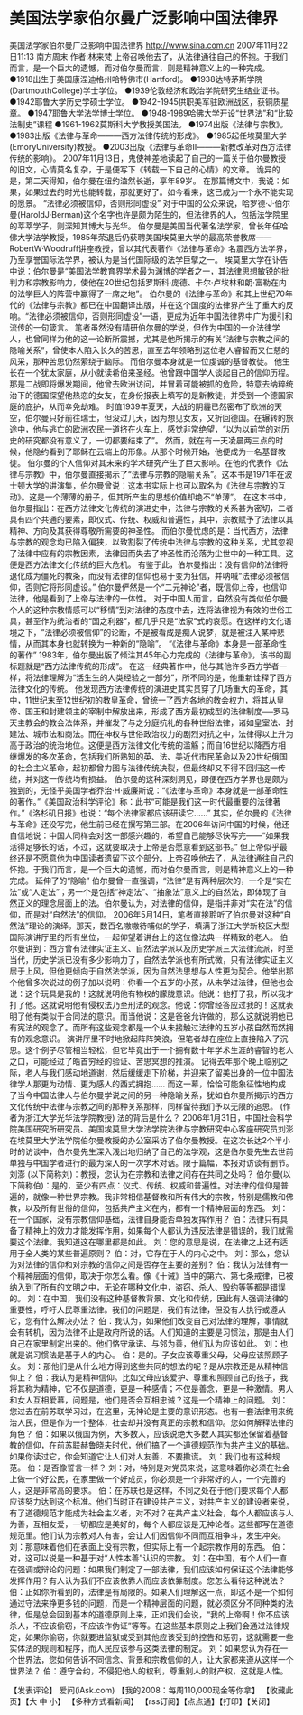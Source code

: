 # 美国法学家伯尔曼广泛影响中国法律界

美国法学家伯尔曼广泛影响中国法律界
http://www.sina.com.cn 2007年11月22日11:13 南方周末
作者:林来梵
上帝召唤他去了，从法律通往自己的怀抱。于我们而言，是一个巨大的遗憾，而对伯尔曼而言，则是精神意义上的一种完成。
●1918出生于美国康涅迪格州哈特佛市(Hartford)。
●1938达特茅斯学院(DartmouthCollege)学士学位。
●1939伦敦经济和政治学院研究生结业证书。
●1942耶鲁大学历史学硕士学位。
●1942-1945供职美军驻欧洲战区，获铜质星章。
●1947耶鲁大学法学博士学位。
●1948-1989哈佛大学开设“世界法”和“比较法制史”课程
●1961-1962莫斯科大学教授美国法。
●1974出版《法律与宗教》。
●1983出版《法律与革命———西方法律传统的形成》。
●1985起任埃莫里大学(EmoryUniversity)教授。
●2003出版《法律与革命Ⅱ———新教改革对西方法律传统的影响》。
2007年11月13日，鬼使神差地读起了自己的一篇关于伯尔曼教授的旧文，心情莫名复杂，于是便写下《转载一下自己的心情》的文章。
诡异的是，第二天得知，伯尔曼在纽约溘然长逝，享年89岁。
在那篇博文中，我说：如果，如果过去的时光也能转载，那就更好了。如今看来，这已成为一个永不能实现的愿景。
“法律必须被信仰，否则形同虚设”
对于中国的公众来说，哈罗德·J·伯尔曼(HaroldJ·Berman)这个名字也许是颇为陌生的，但法律界的人，包括法学院里的莘莘学子，则深知其博大与光华。
伯尔曼是美国当代著名法学家，曾长年任哈佛大学法学教授，1985年荣退后仍获聘美国埃莫里大学的最高荣誉教席——RobertW·Woodruff讲座教授，曾以其代表著作《法律与革命》名震西方法学界，乃至享誉国际法学界，被认为是当代国际级的法学巨擘之一。
埃莫里大学在讣告中说：伯尔曼是“美国法学教育界学术最为渊博的学者之一，其法律思想敏锐的批判力和宗教影响力，使他在20世纪包括罗斯科·庞德、卡尔·卢埃林和朗·富勒在内的法学巨人的阵营中赢得了一席之地”。
伯尔曼的《法律与革命》和其上世纪70年代的《法律与宗教》都已在中国翻译出版，并在这个国度的法律界产生了重大的反响。“法律必须被信仰，否则形同虚设”一语，更成为近年中国法律界中广为援引和流传的一句箴言。
笔者虽然没有精研伯尔曼的学说，但作为中国的一介法律学人，也曾同样为他的这一论断所震撼，尤其是他所揭示的有关“法律与宗教之间的隐喻关系”，曾使本人陷入长久的苦思，直至去年领略到这位老人睿智而又仁慈的风采，那种苦思仍然萦绕于脑际。
而伯尔曼本身就是一位虔诚的基督教徒。
他生长在一个犹太家庭，从小就读希伯来圣经。他曾跟中国学人谈起自己的信仰历程。那是二战即将爆发期间，他曾去欧洲访问，并冒着可能被抓的危险，特意去纳粹统治下的德国探望他热恋的女友，在身份报表上填写的是新教徒，并受到一个德国家庭的庇护，从而幸免劫难。
时值1939年夏天，大战的阴霾已然密布了欧洲的天空，伯尔曼只好前往瑞士，但没过几天，因为想见女友，又折回德国。在辗转的旅途中，他与逃亡的欧洲农民一道挤在火车上，感觉非常绝望，“以为以前学的对历史的研究都没有意义了，一切都要结束了”。
然而，就在有一天凌晨两三点的时候，他隐约看到了耶稣在云端上的形象。从那个时候开始，他便成为一名基督教徒。
伯尔曼的个人信仰对其未来的学术研究产生了巨大影响。在他的代表作《法律与宗教》中，伯尔曼直接揭示了“法律与宗教的隐喻关系”。这本书是1971年在波士顿大学的讲演集，伯尔曼曾说：这本书实际上也可以取名为《法律与宗教的互动》。这是一个薄薄的册子，但其所产生的思想价值却绝不“单薄”。
在这本书中，伯尔曼指出：在西方法律文化传统的演进史中，法律与宗教的关系甚为密切，二者具有四个共通的要素，即仪式、传统、权威和普遍性，其中，宗教赋予了法律以其精神、方向及其获得尊敬所需要的神圣性。
而伯尔曼忧虑的是：当代西方，法律与宗教的观念均已陷入偏狭，以致割裂了传统中法律与宗教的这种关系，尤其忽视了法律中应有的宗教因素，法律因而失去了神圣性而沦落为尘世中的一种工具。这便是西方法律文化传统的巨大危机。
有鉴于此，伯尔曼指出：没有信仰的法律将退化成为僵死的教条，而没有法律的信仰也易于变为狂信，并呐喊“法律必须被信仰，否则它将形同虚设。”
伯尔曼俨然是一个“二元神论”者，既信仰上帝，也信仰法律，他是看到了上帝与法律的一体性。
对于中国人而言，自然没有类似伯尔曼个人的这种宗教情感可以“移情”到对法律的态度中去，连将法律视为有效的世俗工具，甚至作为统治者的“国之利器”，都几乎只是“法家”式的哀愿。在这样的文化语境之下，“法律必须被信仰”的论断，不是被看成是痴人说梦，就是被注入某种悲情，从而其本身也就转换为一种新的“隐喻”。
“《法律与革命》本身是一部革命性的著作”
1983年，伯尔曼出版了倾注其45年心力完成的《法律与革命》，该书的副标题就是“西方法律传统的形成”。
在这一经典著作中，他与其他许多西方学者一样，将法律理解为“活生生的人类经验之一部分”，所不同的是，他重新诠释了西方法律文化的传统。
他发现西方法律传统的演进史其实贯穿了几场重大的革命，其中，11世纪末至12世纪初的教皇革命，曾统一了西方各地的教会权力，将其从皇帝、国王和封建领主的宰制中解放出来，形成了西方最初成型的法律制度──罗马天主教会的教会法体系，并催发了与之分庭抗礼的各种世俗法律，诸如皇室法、封建法、城市法和商法。而在神权与世俗政治权力的剧烈对抗之中，法律得以上升为高于政治的统治地位。这便是西方法律文化传统的滥觞；而自16世纪以降西方相继爆发的多次革命，包括我们所熟知的英、法、美近代市民革命以及20世纪俄国的社会主义革命，起初都曾力图与法律传统决裂，但最终却又不得不回归这一传统，并对这一传统均有损益。
伯尔曼的这种深刻洞见，即便在西方学界也是颇为独到的，无怪乎美国学者乔治·H·威廉斯说：“《法律与革命》本身就是一部革命性的著作。”《美国政治科学评论》称：此书“可能是我们这一时代最重要的法律著作。”《洛杉矶日报》也说：“每个法律家都应该研读它……”
其实，伯尔曼的《法律与革命》还没写完，他生前已经在撰写第三部。在2006年访问中国的时候，他还自信地说：中国人同样会对这一部感兴趣的，希望自己能够尽快写完——“如果我活得足够长的话，不过，这就要取决于上帝是否愿意看到这部书。”
但上帝似乎最终还是不愿意他为中国读者遗留下这个部分。上帝召唤他去了，从法律通往自己的怀抱。于我们而言，是一个巨大的遗憾，而对伯尔曼而言，则是精神意义上的一种完成。
延伸了的“隐喻”
伯尔曼曾一直强调，“法律”是有两种层次的，一个是“实在法”或“人定法”；另一个是包括“神定法”、“抽象法”意义上的自然法，即体现了自然正义的理念层面上的法。伯尔曼认为，对法律的信仰，是指并非对“实在法”的信仰，而是对“自然法”的信仰。
2006年5月14日，笔者直接聆听了伯尔曼对这种“自然法”理论的演绎。那天，数百名嗷嗷待哺似的学子，填满了浙江大学新校区大型国际演讲厅里的所有坐位，一起仰望着讲台上的这位像法典一样精致的老人。
伯尔曼讲到：西方曾有法律实证主义、自然法学派以及历史学派三大法律流派，时至当代，历史学派已没有多少影响力了，自然法学派也有所式微，只有法律实证主义居于上风，但他更倾向于自然法学派，因为自然法思想与人性更为契合。他举出那个他曾多次说过的例子加以说明：你看一个五岁的小孩，从未学过法律，但他也会说：这个玩具是我的！这就说明他有物权的朦胧意识。他说：他打了我，所以我才打了他。这就说明他有侵权法乃至刑法的观念。他说：你曾经答应过我的！这就表明了他有类似于合同法的意识。而当他说：这是爸爸允许做的，那么这就说明他已有宪法的观念了。而所有这些观念都是一个从未接触过法律的五岁小孩自然而然拥有的观念意识。
演讲厅里不时地掀起阵阵笑浪，但笔者却在座位上直接陷入了沉思。这个例子尽管相当轻松，但它毕竟出于一个拥有数十年学术生涯的睿智的老人之口，可能经过了皓首穷经的验证、苦思冥想的推演。
记得去年那个晚上临别之际，老人与我们感动地道谢，然后缓缓走下阶梯，并迎来了留美出身的一位中国法律学人那更为动情、更为感人的西式拥抱……
而这一幕，恰恰可能象征性地构成了当今中国法律人与伯尔曼学说之间的另一种隐喻关系，犹如伯尔曼所揭示的西方文化传统中法律与宗教之间的那种关系那样，同样留待我们予以无限的追思。
(作者为浙江大学光华法学院教授)
法的背后是什么？
2006年1月31日，中国社会科学院美国研究所研究员、美国埃莫里大学法学院法律与宗教研究中心客座研究员刘澎在埃莫里大学法学院伯尔曼教授的办公室采访了伯尔曼教授。在这次长达2个半小时的访谈中，伯尔曼先生深入浅出地归纳了自己的法学观，这是伯尔曼先生去世前单独与中国学者进行的最为深入的一次学术对话。限于篇幅，本报对访谈有删节。
刘澎 (以下简称刘)：教授，您认为在宗教和法律之间存在共同之处吗？
伯尔曼(以下简称伯)：是的，至少有四点：仪式、传统、权威和普遍性。对法律的信仰是普遍的，就像一种世界宗教。我非常相信基督教和所有伟大的宗教，特别是儒教和佛教，以及所有世俗的信仰，包括共产主义在内，都有一个精神层面的东西。
刘：在一个国家，没有宗教信仰基础，法律自身能否单独发挥作用？
伯：法律只有具备了精神上的效力才能发挥作用，如果每个人都认为违反法律是错误的，我们就需要这个法律。我知道这在哪里都是如此。
刘：您的意思是说，在法律之上还有适用于全人类的某些普遍原则？
伯：对，它存在于人的内心之中。
刘：那么，您认为对法律的信仰和对宗教的信仰之间是否存在主要的差别？
伯：我认为法律有一个精神层面的信仰，取决于你怎么看。像《十诫》当中的第六、第七条戒律，已被纳入到了所有的文明之中，无论在哪种文化中，盗窃、杀人、毁约等等都是错误的。
刘：在中国，我们没有这种基督教背景、文化和传统，因此有人强调法律的重要性，呼吁人民尊重法律。我们的问题是，我们有法律，但没有人执行或遵从它，您有什么解决办法？
伯：我认为，如果他们改变自己对法律的理解，事情就会有转机，因为法律不止是政府所说的话。人们知道的主要是习惯法，那是由人们自己在家里制定出来的。他们恪守承诺、与邻为善，他们认为应该如此。
刘：也就是说习惯法是基于人的内心。
伯：是的。子女应该尊重父母，父母应该照顾子女。
刘：那他们是从什么地方得到这些共同的想法的呢？是从宗教还是从精神信仰上？
伯：我认为是精神信仰。比如父母应该爱护、尊重和照顾自己的孩子，我将其称为精神，它不仅是道德，更是一种感情；不仅是善念，更是一种激情。男人和女人互相爱慕，问题是，他们是否会互相忠诚？这是一个精神上的问题。
刘：您过去在前苏联学习过，在这里，无神论是主要的意识形态。也有一套法律用来统治人民，但是作为一个整体，社会却并没有真正的宗教和信仰。您如何解释法律的角色？
伯：如果以俄国为例，大多数人，应该说绝大多数人其实都还保留着基督教的信仰，在前苏联赫鲁晓夫时代，他们搞了一个道德规范作为共产主义的基础。如果你读过它，你会知道它让人们对人友善，不要撒谎。
刘：我们也有这种规范。
伯：是否像誓言一样？
刘：对，特别是对党员来说，这意味着你必须在社会上做一个好公民，在家里做一个好成员，你必须是一个非常好的人，一个完善的人，这是非常高的要求。
伯：在苏联也是这样，不同之处在于他们要求每个人都应该努力达到这个标准。他们当时正在建设共产主义，对共产主义的建设者来说，有了道德规范才能成为社会主义者，对不对？在共产主义社会，每个人都应该与人为善，互相友爱，一切都应是美好的，每个人都应该是无神论者。这些都写在道德规范里。他们认为宗教对人有害，会让人们因信仰不同而互相争斗，发生冲突。
刘：那意味着他们在表面上没有宗教，但实际上有一个起宗教作用的东西。
伯：对，这可以说是一种基于对“人性本善”认识的宗教。
刘：在中国，有个人们一直在强调或辩论的问题：如果我们制定了一部法律，我们应该如何保证这个法律能够发挥作用？有人认为我们不应该依靠人而应该依靠制度。您怎么看待这种说法？
伯：正如你所看到的，法律是有局限的。如果人们理解这一点，即这不是一个如何通过守法来挣更多钱的问题，而是一个精神层面的问题，就必须区分不同种类的法律，但是总会回到基本的道德原则上来，正如我们会说，“我的上帝啊！你不应该杀人，不应该偷窃，不应该作伪证”等等。在这些基本原则之上我们会通过法律规定，如果你偷窃，你就要进监狱或受到其他应该受到的控告和惩罚，这就需要一些实体法的规则和程序，而人民应该参与这类法律的制定。
刘：如果您认为存在一个世界法，您如何告诉不同信念、背景和宗教信仰的人，让大家都来遵从这样一个世界法？
伯：遵守合约，不侵犯他人的权利，尊重别人的财产权，这就是人性。

【发表评论】
爱问(iAsk.com)
【我的2008：每周110,000现金等你拿】
【收藏此页】【大 中 小】 【多种方式看新闻】 【rss订阅】【点点通】【打印】【关闭】

